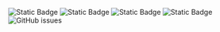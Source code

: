 ![Static Badge](https://img.shields.io/badge/blacklists-60-000000) ![Static Badge](https://img.shields.io/badge/blacklisted-2694212-cc0000) ![Static Badge](https://img.shields.io/badge/whitelisted-2244-00CC00) ![Static Badge](https://img.shields.io/badge/streaming_blacklist-28107-000000) ![GitHub issues](https://img.shields.io/github/issues/fabriziosalmi/blacklists)
